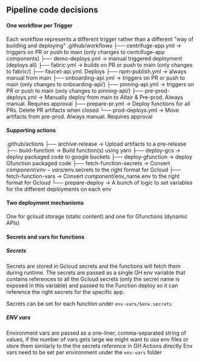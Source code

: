 ## Pipeline code decisions

#### One workflow per Trigger
Each workflow represents a different trigger rather than a different "way of building and deploying"
.github/workflows
├── centrifuge-app.yml -> triggers on PR or push to main (only changes to centrifuge-app components)
├── demo-deploys.yml -> manual triggered deployment (deploys all)
├── fabric.yml -> builds on PR or push to main (only changes to fabric/)
├── faucet-api.yml. Deploys 
├── npm-publish.yml -> always manual from main
├── onboarding-api.yml -> triggers on PR or push to main (only changes to onboarding-api/)
├── pinning-api.yml -> triggers on PR or push to main (only changes to pinning-api/)
├── pre-prod-deploys.yml -> Manually deploy from main to Altair & Pre-prod. Always manual. Requires approval
├── prepare-pr.yml -> Deploy functions for all PRs. Delete PR artifacts when closed
└── prod-deploys.yml -> Move artifacts from pre-prod. Always manual. Requires approval

#### Supporting actions
.github/actions
├── archive-release -> Upload artifacts to a pre-release
├── build-function -> Build function(s) using yarn
├── deploy-gcs -> deploy packaged code to google buckets
├── deploy-gfunction -> deploy Gfunction packaged code
├── fetch-function-secrets -> Convert $component/env-vars/$env.secrets to the right format for Gcloud
├── fetch-function-vars -> Convert $component/$env_name.env to the right format for Gcloud
└── prepare-deploy -> A bunch of logic to set variables for the different deployments on each env

#### Two deployment mechanisms
One for gcloud storage (static content) and one for Gfunctions (dynamic APIs)

#### Secrets and vars for functions

##### Secrets
Secrets are stored in Gcloud secrets and the functions will fetch them during runtime.
The secrets are passed as a single GH env variable that contains references to all the Gcloud secrets (only the secret name is exposed in this variable) and passed to the Function deploy so it can reference the right secrets for the specific app.

Secrets can be set for each function under `env-vars/$env.secrets`

##### ENV vars
Environment vars are passed as a one-liner, comma-separated string of values, if the number of vars gets large we might want to use env files or store them similarly to the the secrets reference in GH Actions directly 
Env vars need to be set per environment under the `env-vars` folder